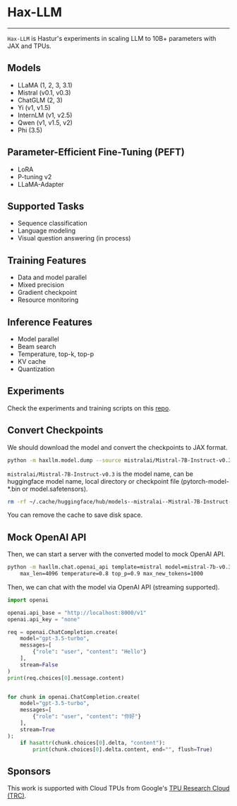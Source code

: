 # Hax-LLM
--------------------------------------------------------------------------------

`Hax-LLM` is Hastur's experiments in scaling LLM to 10B+ parameters with JAX and TPUs.


## Models
- LLaMA (1, 2, 3, 3.1)
- Mistral (v0.1, v0.3)
- ChatGLM (2, 3)
- Yi (v1, v1.5)
- InternLM (v1, v2.5)
- Qwen (v1, v1.5, v2)
- Phi (3.5)


## Parameter-Efficient Fine-Tuning (PEFT)
- LoRA
- P-tuning v2
- LLaMA-Adapter


## Supported Tasks
- Sequence classification
- Language modeling
- Visual question answering (in process)


## Training Features
- Data and model parallel 
- Mixed precision
- Gradient checkpoint
- Resource monitoring


## Inference Features
- Model parallel
- Beam search
- Temperature, top-k, top-p
- KV cache
- Quantization


## Experiments
Check the experiments and training scripts on this [repo](https://github.com/sbl1996/llm_experiments).

## Convert Checkpoints

We should download the model and convert the checkpoints to JAX format.
```bash
python -m haxllm.model.dump --source mistralai/Mistral-7B-Instruct-v0.3
```
`mistralai/Mistral-7B-Instruct-v0.3` is the model name, can be huggingface model name, local directory or checkpoint file (pytorch-model-*.bin or model.safetensors).

```bash
rm -rf ~/.cache/huggingface/hub/models--mistralai--Mistral-7B-Instruct-v0.3
```
You can remove the cache to save disk space.


## Mock OpenAI API

Then, we can start a server with the converted model to mock OpenAI API.
```bash
python -m haxllm.chat.openai_api template=mistral model=mistral-7b-v0.3 checkpoint=chatglm2-6b_np.safetensors \
    max_len=4096 temperature=0.8 top_p=0.9 max_new_tokens=1000
```

Then, we can chat with the model via OpenAI API (streaming supported).
```python
import openai

openai.api_base = "http://localhost:8000/v1"
openai.api_key = "none"

req = openai.ChatCompletion.create(
    model="gpt-3.5-turbo",
    messages=[
        {"role": "user", "content": "Hello"}
    ],
    stream=False
)
print(req.choices[0].message.content)


for chunk in openai.ChatCompletion.create(
    model="gpt-3.5-turbo",
    messages=[
        {"role": "user", "content": "你好"}
    ],
    stream=True
):
    if hasattr(chunk.choices[0].delta, "content"):
        print(chunk.choices[0].delta.content, end="", flush=True)
```

## Sponsors
This work is supported with Cloud TPUs from Google's [TPU Research Cloud (TRC)](https://sites.research.google/trc/about/).
